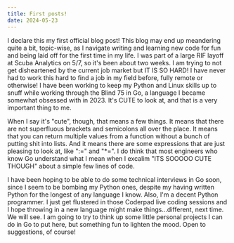 ```yaml
---
title: First posts!
date: 2024-05-23
---
```


I declare this my first official blog post! This blog may end up meandering quite a bit, topic-wise, as 
I navigate writing and learning new code for fun and being laid off for the first time in my life.
I was part of a large RIF layoff at Scuba Analytics on 5/7, so it's been about two weeks. I am trying
to not get disheartened by the current job market but IT IS SO HARD! I have never had to work this hard
to find a job in my field before, fully remote or otherwise! I have been working to keep my Python and
Linux skills up to snuff while working through the Blind 75 in Go, a language I became somewhat obsessed
with in 2023. It's CUTE to look at, and that is a very important thing to me. 

When I say it's "cute", though, that means a few things. It means that there are not superfluous brackets
and semicolons all over the place. It means that you can return multiple values from a function without a bunch
of putting shit into lists. And it means there are some expressions that are just pleasing to look at, 
like ":=" and "*=". I do think that most engineers who know Go understand what I mean when I excalim 
"ITS SOOOOO CUTE THOUGH" about a simple few lines of code. 

I have been hoping to be able to do some technical interviews in Go soon, since I seem to be 
bombing my Python ones, despite my having written Python for the longest of any language I know.
Also, I'm a decent Python programmer. I just get flustered in those Coderpad live coding sessions
and I hope throwing in a new language might make things...different, next time. We will see. I am 
going to try to think up some little personal projects I can do in Go to put here, but something fun
to lighten the mood. Open to suggestions, of course!